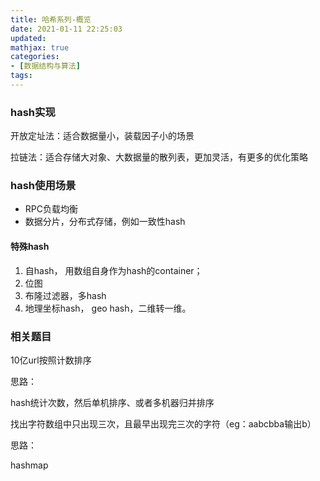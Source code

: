 ```yaml
---
title: 哈希系列-概览
date: 2021-01-11 22:25:03
updated:
mathjax: true
categories:
- [数据结构与算法]
tags: 
---
```


### hash实现

开放定址法：适合数据量小，装载因子小的场景

拉链法：适合存储大对象、大数据量的散列表，更加灵活，有更多的优化策略

### hash使用场景

- RPC负载均衡
- 数据分片，分布式存储，例如一致性hash

#### 特殊hash

1. 自hash， 用数组自身作为hash的container；
2. 位图
3. 布隆过滤器，多hash
4. 地理坐标hash， geo hash，二维转一维。

### 相关题目

10亿url按照计数排序

思路：

hash统计次数，然后单机排序、或者多机器归并排序

找出字符数组中只出现三次，且最早出现完三次的字符（eg：aabcbba输出b） 

思路：

hashmap
   